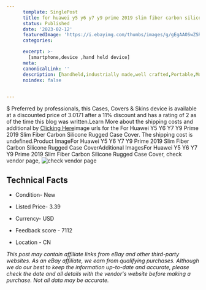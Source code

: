 ```yaml
---
      template: SinglePost
      title: for huawei y5 y6 y7 y9 prime 2019 slim fiber carbon silicone rugged case cover
      status: Published
      date: '2023-02-12'
      featuredImage: 'https://i.ebayimg.com/thumbs/images/g/gEgAAOSwZSRd0qcO/s-l225.jpg'
      categories: 

      excerpt: >-
        [smartphone,device ,hand held device]
      meta:
      canonicalLink: ''
      description: [handheld,industrially made,well crafted,Portable,Mobile,Compact,Convenient,Lightweight,Maneuverable,Man-portable,Miniature,Carriable,Hand-held,Light,Holdable,Transportable,Mobile device,Pocket-sized,On-the-go,Wireless,Cordless,Compact size,Convenient size, smartphone,device ,hand held device]
      noindex: false

        
---
```

$
    Preferred by professionals, this Cases, Covers & Skins device is available at a discounted price of 3.0171 after a 11% discount and has a rating of 2 as of the time this blog was written.Learn More about the shipping costs and additional by [Clicking Here](https://www.ebay.com/itm/184041210865?hash=item2ad9b603f1%3Ag%3AgEgAAOSwZSRd0qcO&mkevt=1&mkcid=1&mkrid=711-53200-19255-0&campid=%253CePNCampaignId%253E&customid=%253CreferenceId%253E&toolid=10049)image urls for the For Huawei Y5 Y6 Y7 Y9 Prime 2019 Slim Fiber Carbon Silicone Rugged Case Cover. The shipping cost is undefined.Product ImageFor Huawei Y5 Y6 Y7 Y9 Prime 2019 Slim Fiber Carbon Silicone Rugged Case CoverAdditional ImagesFor Huawei Y5 Y6 Y7 Y9 Prime 2019 Slim Fiber Carbon Silicone Rugged Case Cover, check vendor page, ![check vendor page](https://origin-galleryplus.ebayimg.com/ws/web/184041210865_2_0_1/225x225.jpg,https://origin-galleryplus.ebayimg.com/ws/web/184041210865_3_0_1/225x225.jpg,https://origin-galleryplus.ebayimg.com/ws/web/184041210865_4_0_1/225x225.jpg,https://origin-galleryplus.ebayimg.com/ws/web/184041210865_5_0_1/225x225.jpg,https://origin-galleryplus.ebayimg.com/ws/web/184041210865_6_0_1/225x225.jpg,https://origin-galleryplus.ebayimg.com/ws/web/184041210865_7_0_1/225x225.jpg,https://origin-galleryplus.ebayimg.com/ws/web/184041210865_8_0_1/225x225.jpg,https://origin-galleryplus.ebayimg.com/ws/web/184041210865_9_0_1/225x225.jpg,https://origin-galleryplus.ebayimg.com/ws/web/184041210865_10_0_1/225x225.jpg)
    
    

 ## Technical Facts 



     
      

 - Condition- New 


      

 - Listed Price- 3.39 


      

 - Currency- USD 


      

 - Feedback score - 7112 


      

 - Location - CN 


      
      

 *_This post may contain affiliate links from eBay and other third-party websites. As an eBay affiliate, we earn from qualifying purchases. Although we do our best to keep the information up-to-date and accurate, please check the date and all details with the vendor's website before making a purchase. Not all data may be accurate._*



    
    
    
    
    